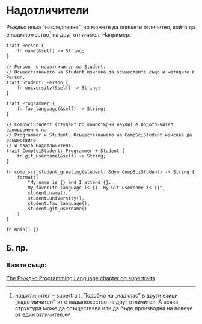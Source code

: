 # Надотличители

Ръждьо няма "наследяване", но можете да опишете отличител, който да е
надмножество[^supertrait] на друг отличител. Например:

```rust,editable
trait Person {
    fn name(&self) -> String;
}

// Person  е надотличител на Student.
// Осъществяването на Student изисква да осъществите също и методите в Person.
trait Student: Person {
    fn university(&self) -> String;
}

trait Programmer {
    fn fav_language(&self) -> String;
}

// CompSciStudent (студент по компютърни науки) е подотличител едновременно на
// Programmer и Student. Осъществяването на CompSciStudent изисква да осъществите
// и двата Надотличителя.
trait CompSciStudent: Programmer + Student {
    fn git_username(&self) -> String;
}

fn comp_sci_student_greeting(student: &dyn CompSciStudent) -> String {
    format!(
        "My name is {} and I attend {}.
        My favorite language is {}. My Git username is {}",
        student.name(),
        student.university(),
        student.fav_language(),
        student.git_username()
    )
}

fn main() {}
```

## Б. пр.

[^supertrait]: надотличител – supertrait. Подобно на „надклас” в други езици
  „надотличител”-ят е надмножество на друг отличител. А всяка
  структура може да осъществява или да бъде производна на повече от един
  отличител.


### Вижте също:

[The Ръждьо Programming Language chapter on supertraits][trpl_supertraits]

[trpl_supertraits]: https://doc.rust-lang.org/book/ch19-03-advanced-traits.html#using-supertraits-to-require-one-traits-functionality-within-another-trait
